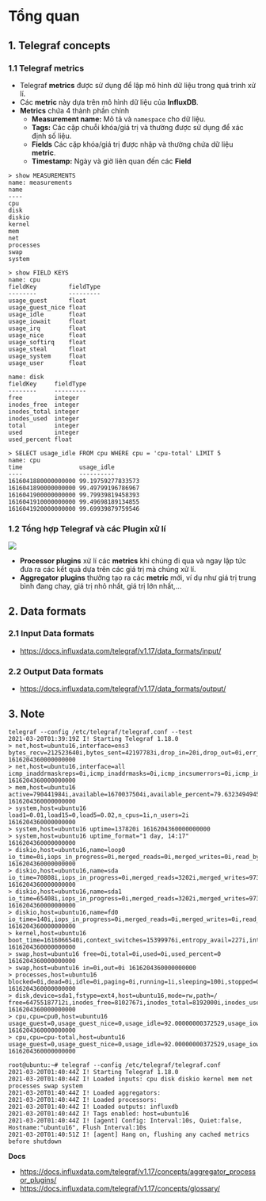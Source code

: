 # Tổng quan
## 1. Telegraf concepts 
### 1.1 Telegraf metrics
- Telegraf **metrics** được sử dụng để lập mô hình dữ liệu trong quá trình xử lí.
- Các **metric** này dựa trên mô hình dữ liệu của **InfluxDB**.
- **Metrics** chứa 4 thành phần chính 
   + **Measurement name:** Mô tả và `namespace` cho dữ liệu.
   + **Tags:** Các cặp chuỗi khóa/giá trị và thường được sử dụng để xác định số liệu.
   + **Fields** Các cặp khóa/giá trị được nhập và thường chứa dữ liệu **metric**.
   + **Timestamp:** Ngày và giờ liên quan đến các **Field**

```
> show MEASUREMENTS
name: measurements
name
----
cpu
disk
diskio
kernel
mem
net
processes
swap
system
```
```
> show FIELD KEYS
name: cpu
fieldKey         fieldType
--------         ---------
usage_guest      float
usage_guest_nice float
usage_idle       float
usage_iowait     float
usage_irq        float
usage_nice       float
usage_softirq    float
usage_steal      float
usage_system     float
usage_user       float

name: disk
fieldKey     fieldType
--------     ---------
free         integer
inodes_free  integer
inodes_total integer
inodes_used  integer
total        integer
used         integer
used_percent float
```
```
> SELECT usage_idle FROM cpu WHERE cpu = 'cpu-total' LIMIT 5
name: cpu
time                usage_idle
----                ----------
1616041880000000000 99.19759277833573
1616041890000000000 99.49799196786967
1616041900000000000 99.79939819458393
1616041910000000000 99.49698189134855
1616041920000000000 99.69939879759546
```

### 1.2 Tổng hợp Telegraf và các Plugin xử lí
![](https://i.ibb.co/T2WdYLb/Screenshot-from-2021-03-19-08-45-54.png)

- **Processor plugins** xử lí các **metrics** khi chúng đi qua và ngay lập tức đưa ra các kết quả dựa trên các giá trị mà chúng xử lí.
- **Aggregator plugins** thưởng tạo ra các **metric** mới, ví dụ như giá trị trung bình đang chay, giá trị nhỏ nhất, giá trị lớn nhất,...

## 2. Data formats
### 2.1 Input Data formats 
- https://docs.influxdata.com/telegraf/v1.17/data_formats/input/

### 2.2 Output Data formats
- https://docs.influxdata.com/telegraf/v1.17/data_formats/output/

## 3. Note 
```
telegraf --config /etc/telegraf/telegraf.conf --test
2021-03-20T01:39:19Z I! Starting Telegraf 1.18.0
> net,host=ubuntu16,interface=ens3 bytes_recv=212523640i,bytes_sent=42197783i,drop_in=20i,drop_out=0i,err_in=0i,err_out=0i,packets_recv=229819i,packets_sent=209684i 1616204360000000000
> net,host=ubuntu16,interface=all icmp_inaddrmaskreps=0i,icmp_inaddrmasks=0i,icmp_incsumerrors=0i,icmp_indestunreachs=116i,icmp_inechoreps=0i,icmp_inechos=0i,icmp_inerrors=0i,icmp_inmsgs=116i,icmp_inparmprobs=0i,icmp_inredirects=0i,icmp_insrcquenchs=0i,icmp_intimeexcds=0i,icmp_intimestampreps=0i,icmp_intimestamps=0i,icmp_outaddrmaskreps=0i,icmp_outaddrmasks=0i,icmp_outdestunreachs=114i,icmp_outechoreps=0i,icmp_outechos=0i,icmp_outerrors=0i,icmp_outmsgs=114i,icmp_outparmprobs=0i,icmp_outredirects=0i,icmp_outsrcquenchs=0i,icmp_outtimeexcds=0i,icmp_outtimestampreps=0i,icmp_outtimestamps=0i,icmpmsg_intype3=116i,icmpmsg_outtype3=114i,ip_defaultttl=64i,ip_forwarding=2i,ip_forwdatagrams=0i,ip_fragcreates=0i,ip_fragfails=0i,ip_fragoks=0i,ip_inaddrerrors=1i,ip_indelivers=97628i,ip_indiscards=0i,ip_inhdrerrors=0i,ip_inreceives=97629i,ip_inunknownprotos=0i,ip_outdiscards=44i,ip_outnoroutes=3i,ip_outrequests=209641i,ip_reasmfails=0i,ip_reasmoks=0i,ip_reasmreqds=0i,ip_reasmtimeout=0i,tcp_activeopens=17i,tcp_attemptfails=0i,tcp_currestab=2i,tcp_estabresets=1i,tcp_incsumerrors=0i,tcp_inerrs=0i,tcp_insegs=97266i,tcp_maxconn=-1i,tcp_outrsts=1809i,tcp_outsegs=209276i,tcp_passiveopens=306i,tcp_retranssegs=20i,tcp_rtoalgorithm=1i,tcp_rtomax=120000i,tcp_rtomin=200i,udp_ignoredmulti=1i,udp_incsumerrors=0i,udp_indatagrams=131i,udp_inerrors=0i,udp_noports=114i,udp_outdatagrams=247i,udp_rcvbuferrors=0i,udp_sndbuferrors=0i,udplite_ignoredmulti=0i,udplite_incsumerrors=0i,udplite_indatagrams=0i,udplite_inerrors=0i,udplite_noports=0i,udplite_outdatagrams=0i,udplite_rcvbuferrors=0i,udplite_sndbuferrors=0i 1616204360000000000
> mem,host=ubuntu16 active=790441984i,available=1670037504i,available_percent=79.63234949453914,buffered=130211840i,cached=1480146944i,commit_limit=1048592384i,committed_as=1170243584i,dirty=45056i,free=260698112i,high_free=0i,high_total=0i,huge_page_size=2097152i,huge_pages_free=0i,huge_pages_total=0i,inactive=856477696i,low_free=0i,low_total=0i,mapped=95178752i,page_tables=3604480i,shared=5890048i,slab=165761024i,sreclaimable=145870848i,sunreclaim=19890176i,swap_cached=0i,swap_free=0i,swap_total=0i,total=2097184768i,used=226127872i,used_percent=10.78244871173888,vmalloc_chunk=0i,vmalloc_total=35184372087808i,vmalloc_used=0i,write_back=0i,write_back_tmp=0i 1616204360000000000
> system,host=ubuntu16 load1=0.01,load15=0,load5=0.02,n_cpus=1i,n_users=2i 1616204360000000000
> system,host=ubuntu16 uptime=137820i 1616204360000000000
> system,host=ubuntu16 uptime_format="1 day, 14:17" 1616204360000000000
> diskio,host=ubuntu16,name=loop0 io_time=0i,iops_in_progress=0i,merged_reads=0i,merged_writes=0i,read_bytes=9216i,read_time=0i,reads=6i,weighted_io_time=0i,write_bytes=0i,write_time=0i,writes=0i 1616204360000000000
> diskio,host=ubuntu16,name=sda io_time=70808i,iops_in_progress=0i,merged_reads=3202i,merged_writes=97338i,read_bytes=483683328i,read_time=14044i,reads=18733i,weighted_io_time=227584i,write_bytes=2634158080i,write_time=213472i,writes=86666i 1616204360000000000
> diskio,host=ubuntu16,name=sda1 io_time=65408i,iops_in_progress=0i,merged_reads=3202i,merged_writes=97338i,read_bytes=478731264i,read_time=13952i,reads=18604i,weighted_io_time=221588i,write_bytes=2634158080i,write_time=207540i,writes=54776i 1616204360000000000
> diskio,host=ubuntu16,name=fd0 io_time=140i,iops_in_progress=0i,merged_reads=0i,merged_writes=0i,read_bytes=12288i,read_time=140i,reads=3i,weighted_io_time=140i,write_bytes=0i,write_time=0i,writes=0i 1616204360000000000
> kernel,host=ubuntu16 boot_time=1616066540i,context_switches=15399976i,entropy_avail=227i,interrupts=7605961i,processes_forked=43379i 1616204360000000000
> swap,host=ubuntu16 free=0i,total=0i,used=0i,used_percent=0 1616204360000000000
> swap,host=ubuntu16 in=0i,out=0i 1616204360000000000
> processes,host=ubuntu16 blocked=0i,dead=0i,idle=0i,paging=0i,running=1i,sleeping=100i,stopped=0i,total=101i,total_threads=166i,unknown=0i,zombies=0i 1616204360000000000
> disk,device=sda1,fstype=ext4,host=ubuntu16,mode=rw,path=/ free=64755187712i,inodes_free=8102767i,inodes_total=8192000i,inodes_used=89233i,total=66549706752i,used=1777741824i,used_percent=2.671972865764298 1616204360000000000
> cpu,cpu=cpu0,host=ubuntu16 usage_guest=0,usage_guest_nice=0,usage_idle=92.00000000372529,usage_iowait=0,usage_irq=0,usage_nice=0,usage_softirq=0,usage_steal=2.0000000001163727,usage_system=2.0000000001145963,usage_user=4.000000000229193 1616204360000000000
> cpu,cpu=cpu-total,host=ubuntu16 usage_guest=0,usage_guest_nice=0,usage_idle=92.00000000372529,usage_iowait=0,usage_irq=0,usage_nice=0,usage_softirq=0,usage_steal=2.0000000001163727,usage_system=2.0000000001145963,usage_user=4.000000000229193 1616204360000000000
```

```
root@ubuntu:~# telegraf --config /etc/telegraf/telegraf.conf
2021-03-20T01:40:44Z I! Starting Telegraf 1.18.0
2021-03-20T01:40:44Z I! Loaded inputs: cpu disk diskio kernel mem net processes swap system
2021-03-20T01:40:44Z I! Loaded aggregators: 
2021-03-20T01:40:44Z I! Loaded processors: 
2021-03-20T01:40:44Z I! Loaded outputs: influxdb
2021-03-20T01:40:44Z I! Tags enabled: host=ubuntu16
2021-03-20T01:40:44Z I! [agent] Config: Interval:10s, Quiet:false, Hostname:"ubuntu16", Flush Interval:10s
2021-03-20T01:40:51Z I! [agent] Hang on, flushing any cached metrics before shutdown
```



__Docs__
- https://docs.influxdata.com/telegraf/v1.17/concepts/aggregator_processor_plugins/
- https://docs.influxdata.com/telegraf/v1.17/concepts/glossary/
